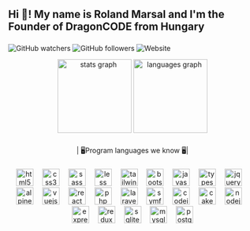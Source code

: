 <h2 align="left">Hi 👋! My name is Roland Marsal and I'm the Founder of DragonCODE from Hungary</h2>

###

<img alt="GitHub watchers" src="https://img.shields.io/github/watchers/NovaNEURO/NovaNEURO"> <img alt="GitHub followers" src="https://img.shields.io/github/followers/NovaNEURO"> <img alt="Website" src="https://img.shields.io/website?url=https%3A%2F%2Fdragoncode.hu">


<div align="center">
  <img src="https://github-readme-stats.vercel.app/api?username=NovaNEURO&hide_title=false&hide_rank=false&show_icons=true&include_all_commits=true&count_private=true&disable_animations=false&theme=dracula&locale=en&hide_border=false" height="150" alt="stats graph"  />
  <img src="https://github-readme-stats.vercel.app/api/top-langs?username=NovaNEURO&locale=en&hide_title=false&layout=compact&card_width=320&langs_count=5&theme=dracula&hide_border=false" height="150" alt="languages graph"  />
</div>

###

<p align="center">| 🖥️Program languages ​​we know 🖥️|</p>

###

<div align="center">
  <img src="https://cdn.jsdelivr.net/gh/devicons/devicon/icons/html5/html5-original.svg" height="35" alt="html5 logo"  />
  <img width="10" />
  <img src="https://cdn.jsdelivr.net/gh/devicons/devicon/icons/css3/css3-original.svg" height="35" alt="css3 logo"  />
  <img width="10" />
  <img src="https://cdn.simpleicons.org/sass/CC6699" height="35" alt="sass logo"  />
  <img width="10" />
  <img src="https://cdn.simpleicons.org/less/1D365D" height="35" alt="less logo"  />
  <img width="10" />
  <img src="https://skillicons.dev/icons?i=tailwind" height="35" alt="tailwindcss logo"  />
  <img width="10" />
  <img src="https://skillicons.dev/icons?i=bootstrap" height="35" alt="bootstrap logo"  />
  <img width="10" />
  <img src="https://cdn.simpleicons.org/javascript/F7DF1E" height="35" alt="javascript logo"  />
  <img width="10" />
  <img src="https://skillicons.dev/icons?i=ts" height="35" alt="typescript logo"  />
  <img width="10" />
  <img src="https://skillicons.dev/icons?i=jquery" height="35" alt="jquery logo"  />
  <img width="10" />
  <img src="https://skillicons.dev/icons?i=alpinejs" height="35" alt="alpinelinux logo"  />
  <img width="10" />
  <img src="https://cdn.simpleicons.org/vuedotjs/4FC08D" height="35" alt="vuejs logo"  />
  <img width="10" />
  <img src="https://skillicons.dev/icons?i=react" height="35" alt="react logo"  />
  <img width="10" />
  <img src="https://skillicons.dev/icons?i=php" height="35" alt="php logo"  />
  <img width="10" />
  <img src="https://skillicons.dev/icons?i=laravel" height="35" alt="laravel logo"  />
  <img width="10" />
  <img src="https://skillicons.dev/icons?i=symfony" height="35" alt="symfony logo"  />
  <img width="10" />
  <img src="https://cdn.simpleicons.org/codeigniter/EF4223" height="35" alt="codeigniter logo"  />
  <img width="10" />
  <img src="https://cdn.simpleicons.org/cakephp/D33C43" height="35" alt="cakephp logo"  />
  <img width="10" />
  <img src="https://skillicons.dev/icons?i=nodejs" height="35" alt="nodejs logo"  />
  <img width="10" />
  <img src="https://skillicons.dev/icons?i=express" height="35" alt="express logo"  />
  <img width="10" />
  <img src="https://cdn.simpleicons.org/redux/764ABC" height="35" alt="redux logo"  />
  <img width="10" />
  <img src="https://skillicons.dev/icons?i=sqlite" height="35" alt="sqlite logo"  />
  <img width="10" />
  <img src="https://cdn.simpleicons.org/mysql/4479A1" height="35" alt="mysql logo"  />
  <img width="10" />
  <img src="https://cdn.simpleicons.org/postgresql/4169E1" height="35" alt="postgresql logo"  />
</div>

###
